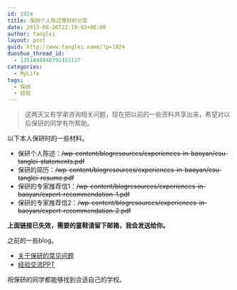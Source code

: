 ```yaml
---
id: 1924
title: 保研个人陈述等材料分享
date: 2012-08-26T22:19:03+00:00
author: tanglei
layout: post
guid: http://www.tanglei.name/?p=1924
duoshuo_thread_id:
  - 1351844048792453137
categories:
  - MyLife
tags:
  - 保研
  - 经验
---
```

> 这两天又有学弟咨询相关问题，现在把以前的一些资料共享出来，希望对以后保研的同学有所帮助。

以下本人保研时的一些材料。

- 保研个人陈述：<del>/wp-content/blogresources/experiences-in-baoyan/csu-tanglei-statements.pdf</del>
- 保研的简历：<del>/wp-content/blogresources/experiences-in-baoyan/csu-tanglei-resume.pdf</del>
- 保研的专家推荐信1：<del>/wp-content/blogresources/experiences-in-baoyan/expert-recommendation-1.pdf</del>
- 保研的专家推荐信2：<del>/wp-content/blogresources/experiences-in-baoyan/expert-recommendation-2.pdf</del>

**上面链接已失效，需要的童鞋请留下邮箱，我会发送给你。**
  
之前的一些blog。

- [关于保研的常见问题](/experience-in-baoyan.html)
- [经验交流PPT](/share-experience-of-postgraduate-interview.html)

祝保研的同学都能够找到合适自己的学校。
